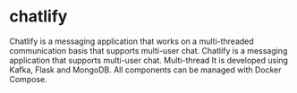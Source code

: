 # chatlify

Chatlify is a messaging application that works on a multi-threaded communication basis that supports multi-user chat. Chatlify is a messaging application that supports multi-user chat. Multi-thread  It is developed using Kafka, Flask and MongoDB. All components can be managed with Docker Compose.
